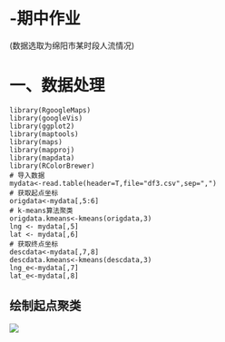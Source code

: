 -期中作业
=========
  (数据选取为绵阳市某时段人流情况)
# 一、数据处理
```
library(RgoogleMaps)
library(googleVis)
library(ggplot2)
library(maptools)
library(maps)
library(mapproj)
library(mapdata)
library(RColorBrewer)
# 导入数据
mydata<-read.table(header=T,file="df3.csv",sep=",")
# 获取起点坐标
origdata<-mydata[,5:6]
# k-means算法聚类
origdata.kmeans<-kmeans(origdata,3)
lng <- mydata[,5]
lat <- mydata[,6]
# 获取终点坐标
descdata<-mydata[,7,8]
descdata.kmeans<-kmeans(descdata,3)
lng_e<-mydata[,7]
lat_e<-mydata[,8]
```
## 绘制起点聚类
![](https://github.com/shengunxiansen/Test/raw/起点聚类.png)
